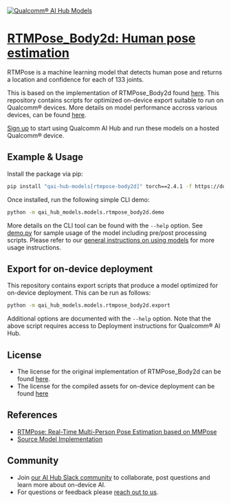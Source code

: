 [![Qualcomm® AI Hub Models](https://qaihub-public-assets.s3.us-west-2.amazonaws.com/qai-hub-models/quic-logo.jpg)](../../README.md)


# [RTMPose_Body2d: Human pose estimation](https://aihub.qualcomm.com/models/rtmpose_body2d)

RTMPose is a machine learning model that detects human pose and returns a location and confidence for each of 133 joints.

This is based on the implementation of RTMPose_Body2d found [here](https://github.com/open-mmlab/mmpose/tree/main/projects/rtmpose). This repository contains scripts for optimized on-device
export suitable to run on Qualcomm® devices. More details on model performance
accross various devices, can be found [here](https://aihub.qualcomm.com/models/rtmpose_body2d).

[Sign up](https://myaccount.qualcomm.com/signup) to start using Qualcomm AI Hub and run these models on a hosted Qualcomm® device.




## Example & Usage

Install the package via pip:
```bash
pip install "qai-hub-models[rtmpose-body2d]" torch==2.4.1 -f https://download.openmmlab.com/mmcv/dist/cpu/torch2.4/index.html
```


Once installed, run the following simple CLI demo:

```bash
python -m qai_hub_models.models.rtmpose_body2d.demo
```
More details on the CLI tool can be found with the `--help` option. See
[demo.py](demo.py) for sample usage of the model including pre/post processing
scripts. Please refer to our [general instructions on using
models](../../../#getting-started) for more usage instructions.

## Export for on-device deployment

This repository contains export scripts that produce a model optimized for
on-device deployment. This can be run as follows:

```bash
python -m qai_hub_models.models.rtmpose_body2d.export
```
Additional options are documented with the `--help` option. Note that the above
script requires access to Deployment instructions for Qualcomm® AI Hub.


## License
* The license for the original implementation of RTMPose_Body2d can be found
  [here](https://github.com/open-mmlab/mmpose/blob/main/LICENSE).
* The license for the compiled assets for on-device deployment can be found [here](https://qaihub-public-assets.s3.us-west-2.amazonaws.com/qai-hub-models/Qualcomm+AI+Hub+Proprietary+License.pdf)


## References
* [RTMPose: Real-Time Multi-Person Pose Estimation based on MMPose](https://arxiv.org/abs/2303.07399)
* [Source Model Implementation](https://github.com/open-mmlab/mmpose/tree/main/projects/rtmpose)



## Community
* Join [our AI Hub Slack community](https://aihub.qualcomm.com/community/slack) to collaborate, post questions and learn more about on-device AI.
* For questions or feedback please [reach out to us](mailto:ai-hub-support@qti.qualcomm.com).


